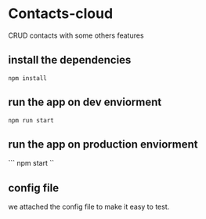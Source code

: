 # Contacts-cloud
CRUD contacts with some others features

## install the dependencies 

``` npm install ```

## run the app on dev enviorment

``` npm run start ```

## run the app on production enviorment

``` npm  start ``

## config file

we attached the config file to make it easy to test. 
